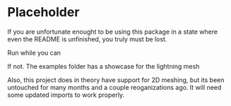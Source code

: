 # Placeholder
If you are unfortunate enought to be using this package in a state where
even the README is unfinished, you truly must be lost.

Run while you can

If not. The examples folder has a showcase for the lightning mesh

Also, this project does in theory have support for 2D meshing, but its been untouched for many months
and a couple reoganizations ago. It will need some updated imports to work properly.
